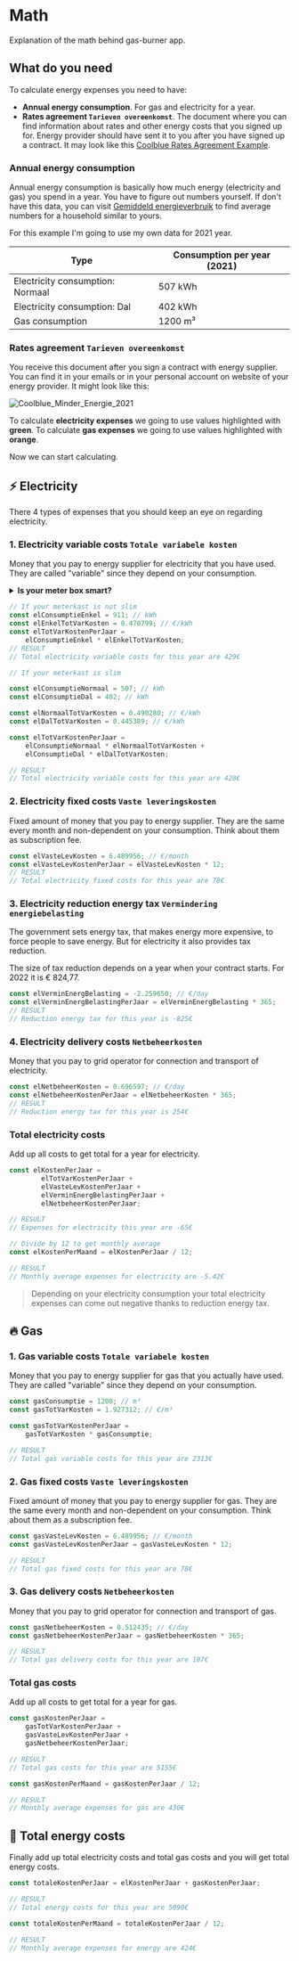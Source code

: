# Math

Explanation of the math behind gas-burner app.

## What do you need
To calculate energy expenses you need to have: 
- **Annual energy consumption**. For gas and electricity for a year.
- **Rates agreement `Tarieven overeenkomst`**. The document where you can find information about rates and other energy costs that you signed up for. Energy provider should have sent it to you after you have signed up a contract. It may look like this [Coolblue Rates Agreement Example](./coolblue_minder_energie_2021.png). 

### Annual energy consumption

Annual energy consumption is basically how much energy (electricity and gas) you spend in a year. You have to figure out numbers yourself. If don't have this data, you can visit [Gemiddeld energieverbruik](https://www.milieucentraal.nl/energie-besparen/inzicht-in-je-energierekening/gemiddeld-energieverbruik/#:~:text=Een%20Nederlands%20huishouden%20verbruikt%20jaarlijks,zijn%20in%202022%20grote%20verschillen.) to find average numbers for a household similar to yours.

For this example I'm going to use my own data for 2021 year.

| Type                             | Consumption per year (2021)   |
| -------------------------------- | ----------------------------- |
| Electricity consumption: Normaal | 507  kWh                      |
| Electricity consumption: Dal     | 402 kWh                       |
| Gas consumption                  | 1200 m³                       |
### Rates agreement `Tarieven overeenkomst`

You receive this document after you sign a contract with energy supplier. You can find it in your emails or in your personal account on website of your energy provider. It might look like this:

![Coolblue_Minder_Energie_2021](./img/coolblue_minder_energie_2021.png)

To calculate **electricity expenses** we going to use values highlighted with **green**. To calculate **gas expenses** we going to use values highlighted with **orange**.

Now we can start calculating.

## ⚡️ Electricity

There 4 types of expenses that you should keep an eye on regarding electricity.

### 1. Electricity variable costs `Totale variabele kosten`

Money that you pay to energy supplier for electricity that you have used. They are called "variable" since they depend on your consumption.

<details><summary><b>Is your meter box smart?</b></summary>    

<p>There is two types of meter boxes: smart (slim) and not smart. </p>
<p>If your meter box is not smart, it has only one reading – enkel. If your meter box is smart, it has two readings: day readings (normaal), night readings (dal).</p>

</details>


```javascript
// If your meterkast is not slim
const elConsumptieEnkel = 911; // kWh
const elEnkelTotVarKosten = 0.470799; // €/kWh
const elTotVarKostenPerJaar =
    elConsumptieEnkel * elEnkelTotVarKosten;
// RESULT
// Total electricity variable costs for this year are 429€ 
```
```javascript
// If your meterkast is slim

const elConsumptieNormaal = 507; // kWh 
const elConsumptieDal = 402; // kWh

const elNormaalTotVarKosten = 0.490280; // €/kWh
const elDalTotVarKosten = 0.445389; // €/kWh

const elTotVarKostenPerJaar =
    elConsumptieNormaal * elNormaalTotVarKosten +
    elConsumptieDal * elDalTotVarKosten;

// RESULT
// Total electricity variable costs for this year are 428€ 
```

### 2. Electricity fixed costs `Vaste leveringskosten`

Fixed amount of money that you pay to energy supplier. They are the same every month and non-dependent on your consumption. Think about them as subscription fee.

```javascript
const elVasteLevKosten = 6.489956; // €/month
const elVasteLevKostenPerJaar = elVasteLevKosten * 12;
// RESULT
// Total electricity fixed costs for this year are 78€
```

### 3. Electricity reduction energy tax `Vermindering energiebelasting`

The government sets energy tax, that makes energy more expensive, to force people to save energy. But for electricity it also provides tax reduction.

The size of tax reduction depends on a year when your contract starts. For 2022 it is € 824,77.
```javascript
const elVerminEnergBelasting = -2.259650; // €/day
const elVerminEnergBelastingPerJaar = elVerminEnergBelasting * 365;
// RESULT
// Reduction energy tax for this year is -825€
```

### 4. Electricity delivery costs `Netbeheerkosten`

Money that you pay to grid operator for connection and transport of electricity.

```javascript
const elNetbeheerKosten = 0.696597; // €/day
const elNetbeheerKostenPerJaar = elNetbeheerKosten * 365;
// RESULT
// Reduction energy tax for this year is 254€
```
### Total electricity costs

Add up all costs to get total for a year for electricity.

```javascript
const elKostenPerJaar =
        elTotVarKostenPerJaar +
        elVasteLevKostenPerJaar +
        elVerminEnergBelastingPerJaar +
        elNetbeheerKostenPerJaar;

// RESULT
// Expenses for electricity this year are -65€

// Divide by 12 to get monthly average
const elKostenPerMaand = elKostenPerJaar / 12;

// RESULT
// Monthly average expenses for electricity are -5.42€
```
> Depending on your electricity consumption your total electricity expenses can come out negative thanks to reduction energy tax.
## 🔥 Gas

### 1. Gas variable costs `Totale variabele kosten`

Money that you pay to energy supplier for gas that you actually have used. They are called "variable" since they depend on your consumption.

```javascript
const gasConsumptie = 1200; // m³
const gasTotVarKosten = 1.927312; // €/m³

const gasTotVarKostenPerJaar = 
    gasTotVarKosten * gasConsumptie;

// RESULT
// Total gas variable costs for this year are 2313€
```
### 2. Gas fixed costs `Vaste leveringskosten`

Fixed amount of money that you pay to energy supplier for gas. They are the same every month and non-dependent on your consumption. Think about them as a subscription fee.

```javascript
const gasVasteLevKosten = 6.489956; // €/month
const gasVasteLevKostenPerJaar = gasVasteLevKosten * 12;

// RESULT
// Total gas fixed costs for this year are 78€
```
### 3. Gas delivery costs `Netbeheerkosten`

Money that you pay to grid operator for connection and transport of gas.

```javascript
const gasNetbeheerKosten = 0.512435; // €/day
const gasNetbeheerKostenPerJaar = gasNetbeheerKosten * 365;

// RESULT
// Total gas delivery costs for this year are 187€
```
### Total gas costs

Add up all costs to get total for a year for gas.

```javascript
const gasKostenPerJaar = 
    gasTotVarKostenPerJaar + 
    gasVasteLevKostenPerJaar + 
    gasNetbeheerKostenPerJaar;

// RESULT
// Total gas costs for this year are 5155€

const gasKostenPerMaand = gasKostenPerJaar / 12;

// RESULT
// Monthly average expenses for gas are 430€
```

## 🏁 Total energy costs

Finally add up total electricity costs and total gas costs and you will get total energy costs.

```javascript
const totaleKostenPerJaar = elKostenPerJaar + gasKostenPerJaar;

// RESULT
// Total energy costs for this year are 5090€

const totaleKostenPerMaand = totaleKostenPerJaar / 12;

// RESULT
// Monthly average expenses for energy are 424€
```